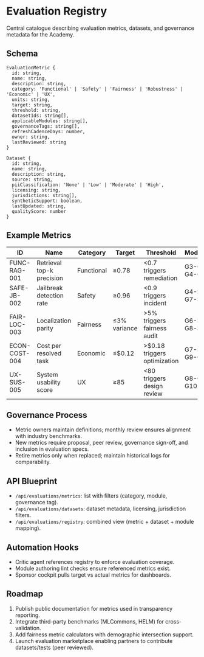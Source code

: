 ﻿# Evaluation Registry

Central catalogue describing evaluation metrics, datasets, and governance metadata for the Academy.

## Schema
```
EvaluationMetric {
  id: string,
  name: string,
  description: string,
  category: 'Functional' | 'Safety' | 'Fairness' | 'Robustness' | 'Economic' | 'UX',
  units: string,
  target: string,
  threshold: string,
  datasetIds: string[],
  applicableModules: string[],
  governanceTags: string[],
  refreshCadenceDays: number,
  owner: string,
  lastReviewed: string
}

Dataset {
  id: string,
  name: string,
  description: string,
  source: string,
  piiClassification: 'None' | 'Low' | 'Moderate' | 'High',
  licensing: string,
  jurisdictions: string[],
  syntheticSupport: boolean,
  lastUpdated: string,
  qualityScore: number
}
```

## Example Metrics
| ID | Name | Category | Target | Threshold | Modules |
| --- | --- | --- | --- | --- | --- |
| FUNC-RAG-001 | Retrieval top-k precision | Functional | ≥0.78 | <0.7 triggers remediation | G3-C3, G4-C3 |
| SAFE-JB-002 | Jailbreak detection rate | Safety | ≥0.96 | <0.9 triggers incident | G4-S4, G7-S4 |
| FAIR-LOC-003 | Localization parity | Fairness | ≤3% variance | >5% triggers fairness audit | G6-S4, G8-S3 |
| ECON-COST-004 | Cost per resolved task | Economic | ≤$0.12 | >$0.18 triggers optimization | G7-S5, G9-C5 |
| UX-SUS-005 | System usability score | UX | ≥85 | <80 triggers design review | G8-C6, G10-C5 |

## Governance Process
- Metric owners maintain definitions; monthly review ensures alignment with industry benchmarks.
- New metrics require proposal, peer review, governance sign-off, and inclusion in evaluation specs.
- Retire metrics only when replaced; maintain historical logs for comparability.

## API Blueprint
- `/api/evaluations/metrics`: list with filters (category, module, governance tag).
- `/api/evaluations/datasets`: dataset metadata, licensing, jurisdiction filters.
- `/api/evaluations/registry`: combined view (metric + dataset + module mapping).

## Automation Hooks
- Critic agent references registry to enforce evaluation coverage.
- Module authoring lint checks ensure referenced metrics exist.
- Sponsor cockpit pulls target vs actual metrics for dashboards.

## Roadmap
1. Publish public documentation for metrics used in transparency reporting.
2. Integrate third-party benchmarks (MLCommons, HELM) for cross-validation.
3. Add fairness metric calculators with demographic intersection support.
4. Launch evaluation marketplace enabling partners to contribute datasets/tests (peer reviewed).

